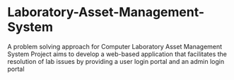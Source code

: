 # Laboratory-Asset-Management-System
A problem solving approach for Computer Laboratory Asset Management System Project aims to develop a web-based application that facilitates the resolution of lab issues by providing a user login portal and an admin login portal
